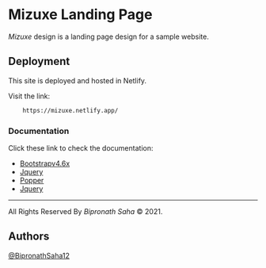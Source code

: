 # Mizuxe Landing Page 

*Mizuxe* design is a landing page design for a sample website.
    
## Deployment

This site  is deployed and hosted in Netlify.

Visit the link:
```bash
    https://mizuxe.netlify.app/
```

### Documentation
Click these link to check the documentation: 

- [Bootstrapv4.6x](https://getbootstrap.com/docs/4.6/getting-started/introduction/)
- [Jquery](https://jquery.com/)
- [Popper](https://popper.js.org/docs/v2/)
- [Jquery](https://github.com/meanthemes/meanMenu)
  
<hr> 
All Rights Reserved By <em> Bipronath Saha </em> &copy; 2021.

## Authors

[@BipronathSaha12](https://github.com/BipronathSaha12/)

  